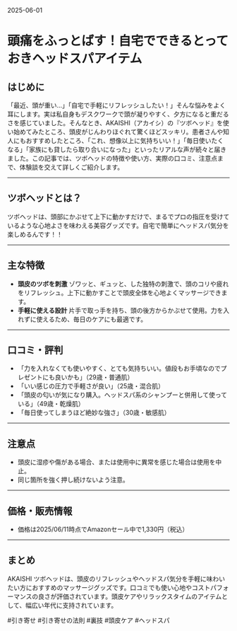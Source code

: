 2025-06-01

# 頭痛をふっとばす！自宅でできるとっておきヘッドスパアイテム

## はじめに

「最近、頭が重い…」「自宅で手軽にリフレッシュしたい！」そんな悩みをよく耳にします。実は私自身もデスクワークで頭が凝りやすく、夕方になると重だるさを感じていました。そんなとき、AKAISHI（アカイシ）の『ツボヘッド』を使い始めてみたところ、頭皮がじんわりほぐれて驚くほどスッキリ。患者さんや知人にもおすすめしたところ、「これ、想像以上に気持ちいい！」「毎日使いたくなる」「家族にも貸したら取り合いになった」といったリアルな声が続々と届きました。この記事では、ツボヘッドの特徴や使い方、実際の口コミ、注意点まで、体験談を交えて詳しくご紹介します。

---

## ツボヘッドとは？

ツボヘッドは、頭部にかぶせて上下に動かすだけで、まるでプロの指圧を受けているような心地よさを味わえる美容グッズです。自宅で簡単にヘッドスパ気分を楽しめるんです！！

---

## 主な特徴

- **頭皮のツボを刺激**
  ゾワッと、ギュッと、した独特の刺激で、頭のコリや疲れをリフレッシュ。上下に動かすことで頭皮全体を心地よくマッサージできます。
- **手軽に使える設計**
  片手で取っ手を持ち、頭の後方からかぶせて使用。力を入れずに使えるため、毎日のケアにも最適です。

---

## 口コミ・評判

- 「力を入れなくても使いやすく、とても気持ちいい。値段もお手頃なのでプレゼントにも良いかも」（29歳・普通肌）
- 「いい感じの圧力で手軽さが良い」（25歳・混合肌）
- 「頭皮の匂いが気になり購入。ヘッドスパ系のシャンプーと併用して使っている」（49歳・乾燥肌）
- 「毎日使ってしまうほど絶妙な強さ」（30歳・敏感肌）

---

## 注意点

- 頭皮に湿疹や傷がある場合、または使用中に異常を感じた場合は使用を中止。
- 同じ箇所を強く押し続けないよう注意。

---

## 価格・販売情報

- 価格は2025/06/11時点でAmazonセール中で1,330円（税込）

---

## まとめ

AKAISHI ツボヘッドは、頭皮のリフレッシュやヘッドスパ気分を手軽に味わいたい方におすすめのマッサージグッズです。口コミでも使い心地やコストパフォーマンスの良さが評価されています。頭皮ケアやリラックスタイムのアイテムとして、幅広い年代に支持されています。

#引き寄せ #引き寄せの法則 #裏技 #頭皮ケア #ヘッドスパ
